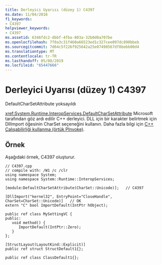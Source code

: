 ```yaml
---
title: Derleyici Uyarısı (düzey 1) C4397
ms.date: 11/04/2016
f1_keywords:
- C4397
helpviewer_keywords:
- C4397
ms.assetid: 6346fdc2-dbbf-4fba-803a-32b0d0a707be
ms.openlocfilehash: 7f0a3c31f460a66523ed1c327cee097dc890bbeb
ms.sourcegitcommit: 7d64c5f226f925642a25e07498567df8bebb00d4
ms.translationtype: MT
ms.contentlocale: tr-TR
ms.lasthandoff: 05/08/2019
ms.locfileid: "65447666"
---
```

# <a name="compiler-warning-level-1-c4397"></a>Derleyici Uyarısı (düzey 1) C4397

DefaultCharSetAttribute yoksayıldı

<xref:System.Runtime.InteropServices.DefaultCharSetAttribute> Microsoft tarafından göz ardı edilir C++ derleyici. DLL için bir karakter belirtmek için DllImport öğesinin CharSet seçeneğini kullanın. Daha fazla bilgi için [C++ Çalışabilirliği kullanma (örtük PInvoke)](../../dotnet/using-cpp-interop-implicit-pinvoke.md).

## <a name="example"></a>Örnek

Aşağıdaki örnek, C4397 oluşturur.

```
// C4397.cpp
// compile with: /W1 /c /clr
using namespace System;
using namespace System::Runtime::InteropServices;

[module:DefaultCharSetAttribute(CharSet::Unicode)];   // C4397

[DllImport("kernel32", EntryPoint="CloseHandle", CharSet=CharSet::Unicode)]   // OK
extern "C" bool ImportDefault(IntPtr hObject);

public ref class MySettingVC {
public:
   void method() {
      ImportDefault(IntPtr::Zero);
   }
};

[StructLayout(LayoutKind::Explicit)]
public ref struct StructDefault1{};

public ref class ClassDefault1{};
```